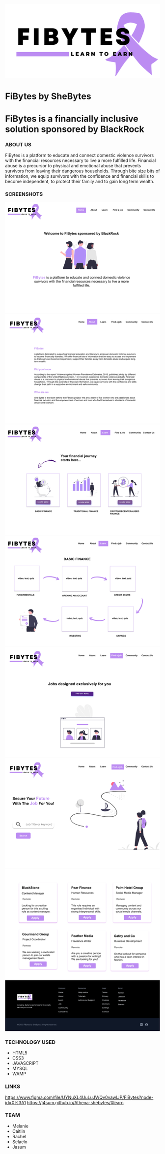 ![logo](images/logo.jpg)

# FiBytes by SheBytes 

# FiBytes is a financially inclusive solution sponsored by BlackRock

### ABOUT US

FiBytes is a platform to educate and connect domestic violence survivors with the financial resources necessary to live a more fulfilled life. Financial abuse is a precursor to physical and emotional abuse that prevents survivors from leaving their dangerous households. Through bite size bits of information, we equip survivors with the confidence and financial skills to become independent, to protect their family and to gain long term wealth.


### SCREENSHOTS

![homepage](images/screenshots/home.png)
![aboutpage](images/screenshots/about.png)
![learnpage](images/screenshots/learn.png)
![learnpage](images/screenshots/learn2.png)
![jobpage](images/screenshots/job.png)
![portalpage](images/screenshots/portal.png)
![portalpage](images/screenshots/portal2.png)
![footer](images/screenshots/footer.png)

### TECHNOLOGY USED

- HTML5
- CSS3
- JAVASCRIPT
- MYSQL
- WAMP

### LINKS

https://www.figma.com/file/UYNuXL4UuLuJWQv0vawlJP/FiBytes?node-id=0%3A1
https://j4sum.github.io/Athena-shebytes/#learn

### TEAM

- Melanie
- Caitlin
- Rachel 
- Selaelo
- Jasum
